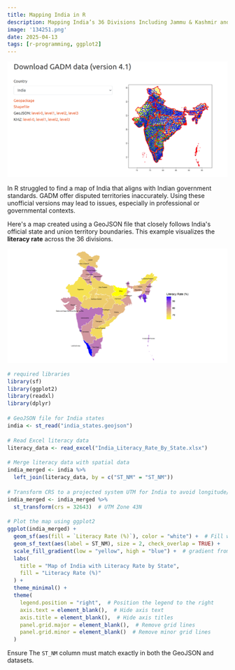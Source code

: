 ```yaml
--- 
title: Mapping India in R 
description: Mapping India’s 36 Divisions Including Jammu & Kashmir and Ladakh  in R, In this example shown literacy rate.
image: '134251.png'
date: 2025-04-13 
tags: [r-programming, ggplot2] 
---
```


![GADM India Map without Jammu & Kashmir](134252.png)

In R struggled to find a map of India that aligns with Indian government standards. GADM offer disputed territories inaccurately. Using these unofficial versions may lead to issues, especially in professional or governmental contexts.

Here's a map created using a GeoJSON file that closely follows India's official state and union territory boundaries. This example visualizes the **literacy rate** across the 36 divisions.


![India’s 36 Divisions Including Jammu & Kashmir and Ladakh](134251.png)

```r
# required libraries
library(sf)
library(ggplot2)
library(readxl)
library(dplyr)

# GeoJSON file for India states
india <- st_read("india_states.geojson")

# Read Excel literacy data
literacy_data <- read_excel("India_Literacy_Rate_By_State.xlsx")

# Merge literacy data with spatial data
india_merged <- india %>%
  left_join(literacy_data, by = c("ST_NM" = "ST_NM"))

# Transform CRS to a projected system UTM for India to avoid longitude/latitude distortions 
india_merged <- india_merged %>%
  st_transform(crs = 32643)  # UTM Zone 43N 

# Plot the map using ggplot2 
ggplot(india_merged) +
  geom_sf(aes(fill = `Literacy Rate (%)`), color = "white") +  # Fill with literacy rate
  geom_sf_text(aes(label = ST_NM), size = 2, check_overlap = TRUE) + 
  scale_fill_gradient(low = "yellow", high = "blue") +  # gradient from yellow to blue
  labs(
    title = "Map of India with Literacy Rate by State",
    fill = "Literacy Rate (%)"
  ) +
  theme_minimal() +
  theme(
    legend.position = "right",  # Position the legend to the right
    axis.text = element_blank(),  # Hide axis text
    axis.title = element_blank(),  # Hide axis titles
    panel.grid.major = element_blank(),  # Remove grid lines
    panel.grid.minor = element_blank()  # Remove minor grid lines
  )
```
 
Ensure The `ST_NM` column must match exactly in both the GeoJSON and datasets.
 